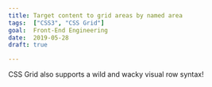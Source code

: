```yaml
---
title: Target content to grid areas by named area
tags:  ["CSS3", "CSS Grid"]
goal:  Front-End Engineering
date:  2019-05-28
draft: true

---
```


CSS Grid also supports a wild and wacky visual row syntax!
